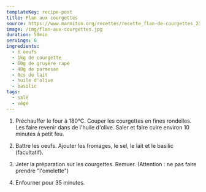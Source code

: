 ```yaml
---
templateKey: recipe-post
title: Flan aux courgettes
source: https://www.marmiton.org/recettes/recette_flan-de-courgettes_23249.aspx
image: /img/flan-aux-courgettes.jpg
duration: 50min
servings: 6
ingredients:
  - 6 oeufs
  - 1kg de courgette
  - 60g de gruyère rapé
  - 40g de parmesan
  - 8cs de lait
  - huile d'olive
  - basilic
tags:
  - salé
  - végé
---
```

1. Préchauffer le four à 180°C. Couper les courgettes en fines rondelles. Les faire revenir dans de l'huile d'olive. Saler et faire cuire environ 10 minutes à petit feu.

2. Battre les oeufs. Ajouter les fromages, le sel, le lait et le basilic (facultatif).

3. Jeter la préparation sur les courgettes. Remuer. (Attention : ne pas faire prendre "l'omelette")

4. Enfourner pour 35 minutes.
